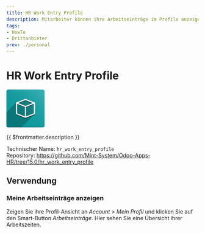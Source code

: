 ```yaml
---
title: HR Work Entry Profile
description: Mitarbeiter können ihre Arbeitseinträge im Profile anzeigen.
tags:
- HowTo
- Drittanbieter
prev: ./personal
---
```

# HR Work Entry Profile
![icon_oms_box](attachments/icon_oms_box.png)

{{ $frontmatter.description }}

Technischer Name: `hr_work_entry_profile`\
Repository: <https://github.com/Mint-System/Odoo-Apps-HR/tree/15.0/hr_work_entry_profile>

## Verwendung

### Meine Arbeitseinträge anzeigen

Zeigen Sie ihre Profil-Ansicht an *Account > Mein Profil* und klicken Sie auf den Smart-Button *Arbeitseinträge*. Hier sehen Sie eine Übersicht ihrer Arbeitszeiten.
